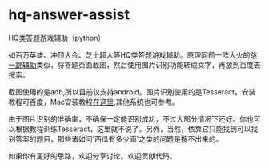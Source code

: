 # hq-answer-assist
HQ类答题游戏辅助（python）

如百万英雄、冲顶大会、芝士超人等HQ类答题游戏辅助。原理同前一阵大火的[跳一跳辅助]()类似，将答题页面截图，然后使用图片识别功能转成文字，再放到百度去搜索。

截图使用的是adb,所以目前仅支持android。图片识别使用的是Tesseract。安装教程可百度，Mac安装教程[在这里](http://blog.csdn.net/u010670689/article/details/78374623),其他系统也可参考。

由于图片识别的准确率，不确保一定能识别成功，不过大部分情况下还好。你也可以根据教程训练Tesseract，这里就不说了。另外，当然，依靠它只能找到可以找到答案的题目，那些诸如问'西瓜有多少画'之类的问题是搜不出来的。


如果你有更好的思路，欢迎分享讨论。欢迎贡献代码。

